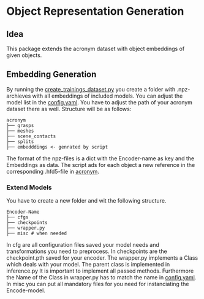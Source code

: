 # Object Representation Generation




## Idea

This package extends the acronym dataset with object embeddings of given objects. 


## Embedding Generation

By running the [create_trainings_dataset.py](create_trainings_dataset.py) you create a folder with .npz-archieves with 
all embeddings of included models. You can adjust the model list in the [config.yaml](config.yaml). You have to adjust
the path of your acronym dataset there as well.
Structure will be as follows:
```
acronym
├── grasps
├── meshes
├── scene_contacts
├── splits
├── embedddings <- genrated by script
```
The format of the npz-files is a dict with the Encoder-name as key and the Embeddings as data.
The script ads for each object a new reference in the corresponding .hfd5-file in [acronym](acronym).


### Extend Models 

You have to create a new folder and wit the following structure.
```
Encoder-Name
├── cfgs
├── checkpoints
├── wrapper.py
├── misc # when needed
```
In cfg are all configuration files saved your model needs and transformations you need to preprocess.
In checkpoints are the checkpoint.pth saved for your encoder.
The wrapper.py implements a Class which deals with your model. The parent class is implemented in inference.py
It is important to implement all passed methods. Furthermore the Name of the Class in wrapper.py has to match the name 
in [config.yaml](config.yaml).
In misc you can put all mandatory files for you need for instanciating the Encode-model.

